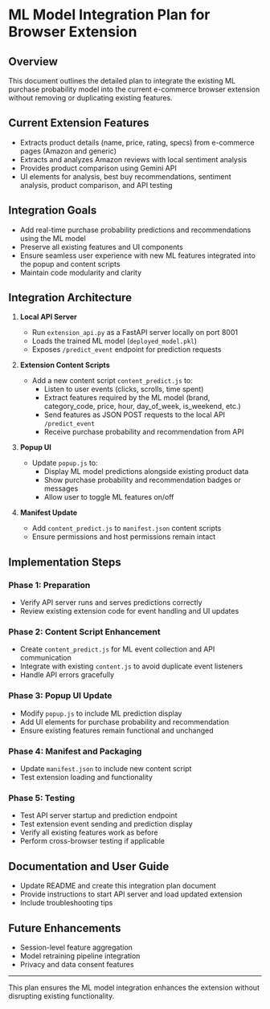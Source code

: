 # ML Model Integration Plan for Browser Extension

## Overview
This document outlines the detailed plan to integrate the existing ML purchase probability model into the current e-commerce browser extension without removing or duplicating existing features.

## Current Extension Features
- Extracts product details (name, price, rating, specs) from e-commerce pages (Amazon and generic)
- Extracts and analyzes Amazon reviews with local sentiment analysis
- Provides product comparison using Gemini API
- UI elements for analysis, best buy recommendations, sentiment analysis, product comparison, and API testing

## Integration Goals
- Add real-time purchase probability predictions and recommendations using the ML model
- Preserve all existing features and UI components
- Ensure seamless user experience with new ML features integrated into the popup and content scripts
- Maintain code modularity and clarity

## Integration Architecture
1. **Local API Server**
   - Run `extension_api.py` as a FastAPI server locally on port 8001
   - Loads the trained ML model (`deployed_model.pkl`)
   - Exposes `/predict_event` endpoint for prediction requests

2. **Extension Content Scripts**
   - Add a new content script `content_predict.js` to:
     - Listen to user events (clicks, scrolls, time spent)
     - Extract features required by the ML model (brand, category_code, price, hour, day_of_week, is_weekend, etc.)
     - Send features as JSON POST requests to the local API `/predict_event`
     - Receive purchase probability and recommendation from API

3. **Popup UI**
   - Update `popup.js` to:
     - Display ML model predictions alongside existing product data
     - Show purchase probability and recommendation badges or messages
     - Allow user to toggle ML features on/off

4. **Manifest Update**
   - Add `content_predict.js` to `manifest.json` content scripts
   - Ensure permissions and host permissions remain intact

## Implementation Steps

### Phase 1: Preparation
- Verify API server runs and serves predictions correctly
- Review existing extension code for event handling and UI updates

### Phase 2: Content Script Enhancement
- Create `content_predict.js` for ML event collection and API communication
- Integrate with existing `content.js` to avoid duplicate event listeners
- Handle API errors gracefully

### Phase 3: Popup UI Update
- Modify `popup.js` to include ML prediction display
- Add UI elements for purchase probability and recommendation
- Ensure existing features remain functional and unchanged

### Phase 4: Manifest and Packaging
- Update `manifest.json` to include new content script
- Test extension loading and functionality

### Phase 5: Testing
- Test API server startup and prediction endpoint
- Test extension event sending and prediction display
- Verify all existing features work as before
- Perform cross-browser testing if applicable

## Documentation and User Guide
- Update README and create this integration plan document
- Provide instructions to start API server and load updated extension
- Include troubleshooting tips

## Future Enhancements
- Session-level feature aggregation
- Model retraining pipeline integration
- Privacy and data consent features

---

This plan ensures the ML model integration enhances the extension without disrupting existing functionality.
